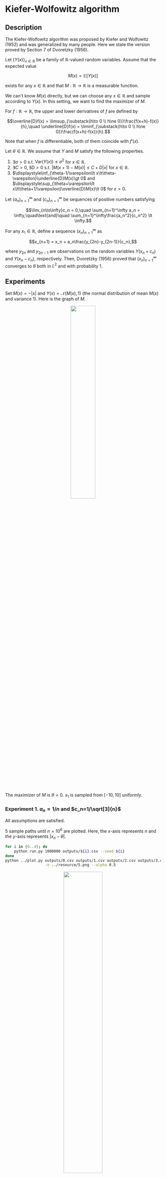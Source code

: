 # Kiefer-Wolfowitz algorithm

## Description
The Kiefer-Wolfowitz algorithm was proposed by Kiefer and Wolfowitz (1952) and was generalized by many people. Here we state the version proved by Section 7 of Dvoretzky (1956).

Let $\lbrace Y(x)\rbrace_{x\in\mathbb{R}}$ be a family of $\mathbb{R}$-valued random variables.
Assume that the expected value

```math
M(x) = \mathbb{E}\lbrack Y(x)\rbrack
```

exists for any $x\in\mathbb{R}$ and that $M:\mathbb{R}\to\mathbb{R}$ is a measurable function.

We can't know $M(x)$ directly, but we can choose any $x\in\mathbb{R}$ and sample according to $Y(x)$.
In this setting, we want to find the maximizer of $M$.

For $f:\mathbb{R}\to\mathbb{R}$, the upper and lower derivatives of $f$ are defined by

```math
\overline{D}f(x) = \limsup_{\substack{h\to 0 \\ h\ne 0}}\frac{f(x+h)-f(x)}{h},\quad
\underline{D}f(x) = \liminf_{\substack{h\to 0 \\ h\ne 0}}\frac{f(x+h)-f(x)}{h}.
```

Note that when $f$ is differentiable, both of them coincide with $f'(x)$.

Let $\theta\in\mathbb{R}$. We assume that $Y$ and $M$ satisfy the following properties.
1. $\exists\sigma\gt 0$ s.t. $\mathrm{Var}(Y(x))\le\sigma^2$ for $x\in\mathbb{R}$.
1. $\exists C\gt 0,\exists D\gt 0$ s.t. $|M(x+1)-M(x)|\le C+D|x|$ for $x\in\mathbb{R}$.
1. $\displaystyle\inf_{\theta-1/\varepsilon\lt x\lt\theta-\varepsilon}\underline{D}M(x)\gt 0$ and $\displaystyle\sup_{\theta+\varepsilon\lt x\lt\theta+1/\varepsilon}\overline{D}M(x)\lt 0$ for $\varepsilon>0$.

Let $(a_n)_{n=1}^\infty$ and $(c_n) _ {n=1}^\infty$ be sequences of positive numbers satisfying

```math
\lim_{n\to\infty}c_n = 0,\quad
\sum_{n=1}^\infty a_n = \infty,\quad\text{and}\quad
\sum_{n=1}^\infty\frac{a_n^2}{c_n^2} \lt \infty.
```

For any $x_1\in\mathbb{R}$, define a sequence $(x_n)_{n=1}^\infty$ as

```math
x_{n+1} = x_n + a_n\frac{y_{2n}-y_{2n-1}}{c_n},
```

where $y_{2n}$ and $y_{2n-1}$ are observations on the random variables $Y(x_n+c_n)$ and $Y(x_n-c_n)$, respectively.
Then, Dvoretzky (1956) proved that $(x_n)_{n=1}^\infty$ converges to $\theta$ both in $L^2$ and with probability $1$.

## Experiments
Set $M(x)=-|x|$ and $Y(x)=\mathcal{N}(M(x),1)$ (the normal distribution of mean $M(x)$ and variance $1$). Here is the graph of $M$.
<div align="center">
    <img src="../resource/M3.png" width="40%">
</div>

The maximizer of $M$ is $\theta=0$. $x_1$ is sampled from $[-10,10]$ uniformly.

### Experiment 1. $a_n=1/n$ and $c_n=1/\sqrt[3]{n}$
All assumptions are satisfied.

$5$ sample paths until $n=10^6$ are plotted. Here, the $x$-axis represents $n$ and the $y$-axis represents $|x_n-\theta|$.
```bash
for i in {0..4}; do
    python run.py 1000000 outputs/${i}.csv --seed ${i}
done
python ../plot.py outputs/0.csv outputs/1.csv outputs/2.csv outputs/3.csv outputs/4.csv \
                  -o ../resource/5.png --alpha 0.5
```
<div align="center">
    <img src="../resource/5.png" width="50%">
</div>

Looks good.
All sample paths appear to converge to $\theta$.
The speed of convergence is not so fast though.

### Experiment 2. $a_n=1/n$ and $c_n=0.01$
One of the assumption $\displaystyle\lim_{n\to\infty}c_n = 0$ does not hold.

```bash
for i in {0..4}; do
    python run.py 1000000 outputs/${i}.csv --step-coef-c 0.01 --step-power-c 0.0 --seed ${i}
done
python ../plot.py outputs/0.csv outputs/1.csv outputs/2.csv outputs/3.csv outputs/4.csv \
                  -o ../resource/6.png --alpha 1.0
```
<div align="center">
    <img src="../resource/6.png" width="50%">
</div>

Some sample paths converged somewhere different from $\theta$.

### Experiment 3. $a_n=1/n^{1.5}$ and $c_n=1/n^{0.5}$
One of the assumption $\displaystyle\sum_{n=1}^\infty a_n=\infty$ does not hold.

```bash
for i in {0..4}; do
    python run.py 1000000 outputs/${i}.csv --step-power-a 1.5 --step-power-c 0.5 --seed ${i}
done
python ../plot.py outputs/0.csv outputs/1.csv outputs/2.csv outputs/3.csv outputs/4.csv \
                  -o ../resource/7.png --alpha 1.0
```
<div align="center">
    <img src="../resource/7.png" width="50%">
</div>

Some sample paths converged somewhere too early. They could not reach to $\theta$.

### Experiment 4. $a_n=1/n$ and $c_n=1/n^{0.5}$
One of the assumption $\displaystyle\sum_{n=1}^\infty\frac{a_n^2}{c_n^2}\lt\infty$ does not hold.

```bash
for i in {0..4}; do
    python run.py 1000000 outputs/${i}.csv --step-power-c 0.5 --seed ${i}
done
python ../plot.py outputs/0.csv outputs/1.csv outputs/2.csv outputs/3.csv outputs/4.csv \
                  -o ../resource/8.png --alpha 0.5
```
<div align="center">
    <img src="../resource/8.png" width="50%">
</div>

Each sample path appear not to converge. The variance of $x_n$ is very large.

### Experiment 5. $M(x)=-x^2$, $a_n=1/n$, and $c_n=1/\sqrt[3]{n}$
All assumptions are satisfied.

```bash
sed -i '' 's/-np.abs(x)/-x\*\*2/g' run.py
for i in {0..4}; do
    python run.py 1000000 outputs/${i}.csv --seed ${i}
done
sed -i '' 's/-x\*\*2/-np.abs(x)/g' run.py
python ../plot.py outputs/0.csv outputs/1.csv outputs/2.csv outputs/3.csv outputs/4.csv \
                  -o ../resource/9.png --alpha 0.5
```
<div align="center">
    <img src="../resource/9.png" width="50%">
</div>

Looks good.

### Experiment 5. $M(x)=-|x|^3$, $a_n=1/n$, and $c_n=1/\sqrt[3]{n}$
Assumption 2 does not hold.

```bash
sed -i '' 's/-np.abs(x)/-np.abs(x)\*\*3/g' run.py
for i in {0..4}; do
    python run.py 10000 outputs/${i}.csv --seed ${i}
done
sed -i '' 's/-np.abs(x)\*\*3/-np.abs(x)/g' run.py
python ../plot.py outputs/0.csv outputs/1.csv outputs/2.csv outputs/3.csv outputs/4.csv \
                  -o ../resource/10.png --alpha 1.0
```
<div align="center">
    <img src="../resource/10.png" width="50%">
</div>

All sample paths diverged.
Constant $x_n$ values after some moment caused by catastrophic cancellations. Actually, $y_{2n} = y_{2n-1}$ occured in the sense of double precision.

### Experiment 6. $M(x)=-|x|+2\cos x$, $a_n=1/n$, and $c_n=1/\sqrt[3]{n}$
Assumption 3 does not hold.
In fact, $M(x)$ has local maximums as shown in the following graph.
<div align="center">
    <img src="../resource/M4.png" width="40%">
</div>

```bash
sed -i '' 's/-np.abs(x)/-np.abs(x) + 2.0 \* np.cos(x)/g' run.py
for i in {0..4}; do
    python run.py 1000000 outputs/${i}.csv --seed ${i}
done
sed -i '' 's/-np.abs(x) + 2.0 \* np.cos(x)/-np.abs(x)/g' run.py
python ../plot.py outputs/0.csv outputs/1.csv outputs/2.csv outputs/3.csv outputs/4.csv \
                  -o ../resource/11.png --alpha 0.5
```
<div align="center">
    <img src="../resource/11.png" width="50%">
</div>

Some sample paths converged to one of the other local maximizers $\pm 11\pi/6$ of $M$.
